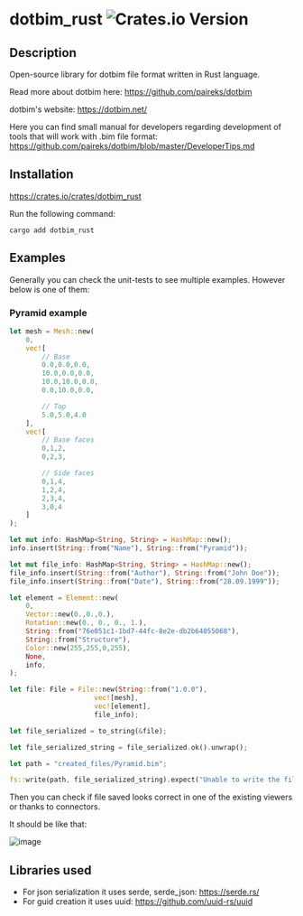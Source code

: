 # dotbim_rust ![Crates.io Version](https://img.shields.io/crates/v/dotbim_rust)

## Description

Open-source library for dotbim file format written in Rust language.

Read more about dotbim here: https://github.com/paireks/dotbim

dotbim's website: https://dotbim.net/

Here you can find small manual for developers regarding development of tools that will work with .bim file format: https://github.com/paireks/dotbim/blob/master/DeveloperTips.md

## Installation

https://crates.io/crates/dotbim_rust

Run the following command:

```text
cargo add dotbim_rust
```

## Examples

Generally you can check the unit-tests to see multiple examples. However below is one of them:

### Pyramid example

```rust
let mesh = Mesh::new(
    0,
    vec![
        // Base
        0.0,0.0,0.0,
        10.0,0.0,0.0,
        10.0,10.0,0.0,
        0.0,10.0,0.0,

        // Top
        5.0,5.0,4.0
    ],
    vec![
        // Base faces
        0,1,2,
        0,2,3,

        // Side faces
        0,1,4,
        1,2,4,
        2,3,4,
        3,0,4
    ]
);

let mut info: HashMap<String, String> = HashMap::new();
info.insert(String::from("Name"), String::from("Pyramid"));

let mut file_info: HashMap<String, String> = HashMap::new();
file_info.insert(String::from("Author"), String::from("John Doe"));
file_info.insert(String::from("Date"), String::from("28.09.1999"));

let element = Element::new(
    0,
    Vector::new(0.,0.,0.),
    Rotation::new(0., 0., 0., 1.),
    String::from("76e051c1-1bd7-44fc-8e2e-db2b64055068"),
    String::from("Structure"),
    Color::new(255,255,0,255),
    None,
    info,
);

let file: File = File::new(String::from("1.0.0"),
                     vec![mesh],
                     vec![element],
                     file_info);

let file_serialized = to_string(&file);

let file_serialized_string = file_serialized.ok().unwrap();

let path = "created_files/Pyramid.bim";

fs::write(path, file_serialized_string).expect("Unable to write the file");
```

Then you can check if file saved looks correct in one of the existing viewers or thanks to connectors.

It should be like that:

![image](https://user-images.githubusercontent.com/47977819/154712470-aa4b5b44-3e23-4306-8a53-46d37494a52d.png)

## Libraries used

- For json serialization it uses serde, serde_json: https://serde.rs/
- For guid creation it uses uuid: https://github.com/uuid-rs/uuid
